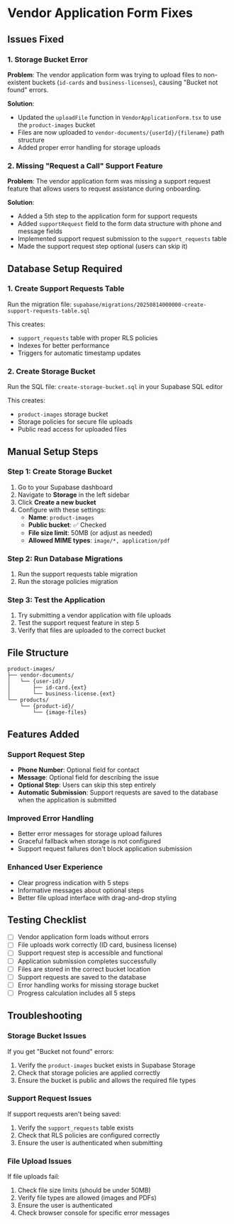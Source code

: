 # Vendor Application Form Fixes

## Issues Fixed

### 1. Storage Bucket Error
**Problem**: The vendor application form was trying to upload files to non-existent buckets (`id-cards` and `business-licenses`), causing "Bucket not found" errors.

**Solution**: 
- Updated the `uploadFile` function in `VendorApplicationForm.tsx` to use the `product-images` bucket
- Files are now uploaded to `vendor-documents/{userId}/{filename}` path structure
- Added proper error handling for storage uploads

### 2. Missing "Request a Call" Support Feature
**Problem**: The vendor application form was missing a support request feature that allows users to request assistance during onboarding.

**Solution**:
- Added a 5th step to the application form for support requests
- Added `supportRequest` field to the form data structure with phone and message fields
- Implemented support request submission to the `support_requests` table
- Made the support request step optional (users can skip it)

## Database Setup Required

### 1. Create Support Requests Table
Run the migration file: `supabase/migrations/20250814000000-create-support-requests-table.sql`

This creates:
- `support_requests` table with proper RLS policies
- Indexes for better performance
- Triggers for automatic timestamp updates

### 2. Create Storage Bucket
Run the SQL file: `create-storage-bucket.sql` in your Supabase SQL editor

This creates:
- `product-images` storage bucket
- Storage policies for secure file uploads
- Public read access for uploaded files

## Manual Setup Steps

### Step 1: Create Storage Bucket
1. Go to your Supabase dashboard
2. Navigate to **Storage** in the left sidebar
3. Click **Create a new bucket**
4. Configure with these settings:
   - **Name**: `product-images`
   - **Public bucket**: ✅ Checked
   - **File size limit**: 50MB (or adjust as needed)
   - **Allowed MIME types**: `image/*, application/pdf`

### Step 2: Run Database Migrations
1. Run the support requests table migration
2. Run the storage policies migration

### Step 3: Test the Application
1. Try submitting a vendor application with file uploads
2. Test the support request feature in step 5
3. Verify that files are uploaded to the correct bucket

## File Structure
```
product-images/
├── vendor-documents/
│   └── {user-id}/
│       ├── id-card.{ext}
│       └── business-license.{ext}
└── products/
    └── {product-id}/
        └── {image-files}
```

## Features Added

### Support Request Step
- **Phone Number**: Optional field for contact
- **Message**: Optional field for describing the issue
- **Optional Step**: Users can skip this step entirely
- **Automatic Submission**: Support requests are saved to the database when the application is submitted

### Improved Error Handling
- Better error messages for storage upload failures
- Graceful fallback when storage is not configured
- Support request failures don't block application submission

### Enhanced User Experience
- Clear progress indication with 5 steps
- Informative messages about optional steps
- Better file upload interface with drag-and-drop styling

## Testing Checklist

- [ ] Vendor application form loads without errors
- [ ] File uploads work correctly (ID card, business license)
- [ ] Support request step is accessible and functional
- [ ] Application submission completes successfully
- [ ] Files are stored in the correct bucket location
- [ ] Support requests are saved to the database
- [ ] Error handling works for missing storage bucket
- [ ] Progress calculation includes all 5 steps

## Troubleshooting

### Storage Bucket Issues
If you get "Bucket not found" errors:
1. Verify the `product-images` bucket exists in Supabase Storage
2. Check that storage policies are applied correctly
3. Ensure the bucket is public and allows the required file types

### Support Request Issues
If support requests aren't being saved:
1. Verify the `support_requests` table exists
2. Check that RLS policies are configured correctly
3. Ensure the user is authenticated when submitting

### File Upload Issues
If file uploads fail:
1. Check file size limits (should be under 50MB)
2. Verify file types are allowed (images and PDFs)
3. Ensure the user is authenticated
4. Check browser console for specific error messages
